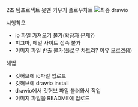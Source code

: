 2조 팀프로젝트 읏맨 키우기 플로우차트
![최종 drawio](https://github.com/Jung-YongJin/flow-chart/assets/51854696/9316f3a9-5070-484c-9875-37776f5c7b48)

시행착오
- io 파일 가져오기 불가(확장자 문제?)
- 피그마, 메일 사이트 접속 불가
- 이미지 파일 반출 불가(플로우 차트라? 이유 모르겠음)

해법
- 깃허브에 io파일 업로드
- 깃허브에 drawio install
- drawio에서 깃허브 파일 불러와서 작업
- 이미지 파일을 README에 업로드
